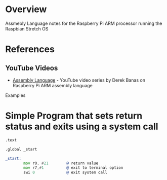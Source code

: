 # Overview

Assmebly Language notes for the Raspberry Pi ARM processor running the Raspbian Stretch OS

# References

## YouTube Videos

* [Assembly Language](https://www.youtube.com/watch?v=ViNnfoE56V8) - YouTube video series by Derek Banas on Raspberry Pi ARM assembly language

Examples

# Simple Program that sets return status and exits using a system call

```asm
.text

.global _start

_start:
        mov r0, #21        @ return value
        mov r7,#1          @ exit to terminal option
        swi 0              @ exit system call
```
